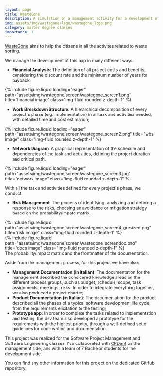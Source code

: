 ```yaml
---
layout: page
title: WasteGone
description: A simulation of a management activity for a development of a waste sorting mobile app.
img: assets/img/wastegone/logo/wastegone_logo.png
category: master degree classes
importance: 1
---
```


<a href="https://github.com/Tensa53/wastegone">WasteGone</a> aims to help the citizens in all the activites related to
waste sorting.

We manage the development of this app in many different ways:

- **Financial Analysis**: The definition of all project costs and benefits, considering the discount rate and the
minimum number of years for payback;
<div class="row">
    <div class="col-sm mt-3 mt-md-0">
        {% include figure.liquid loading="eager" path="assets/img/wastegone/screen/wastegone_screen1.png" 
      title="financial image" class="img-fluid rounded z-depth-1" %}
    </div>
</div>

- **Work Breakdown Structure**: A hierarchical decomposition of every project's phase (e.g. implementation) in all task
and activities needed, with detailed time and cost estimation;
<div class="row">
    <div class="col-sm mt-3 mt-md-0">
        {% include figure.liquid loading="eager" path="assets/img/wastegone/screen/wastegone_screen2.png" 
      title="wbs image" class="img-fluid rounded z-depth-1" %}
    </div>
</div>

- **Network Diagram**: A graphical representation of the schedule and dependencies of the task and activities, defining
the project duration and critical path.
<div class="row">
    <div class="col-sm mt-3 mt-md-0">
        {% include figure.liquid loading="eager" path="assets/img/wastegone/screen/wastegone_screen3.jpg" 
      title="network image" class="img-fluid rounded z-depth-1" %}
    </div>
</div>

With all the task and activities defined for every project's phase, we conduct:

- **Risk Management**: The process of identifying, analyzing and defining a response to the risks, choosing an avoidance
  or mitigation strategy based on the probability/impatc matrix.

<div class="row justify-content-sm-center">
    <div class="col-sm-8 mt-3 mt-md-0">
        {% include figure.liquid path="assets/img/wastegone/screen/wastegone_screen4_gresized.png" 
      title="risk image" class="img-fluid rounded z-depth-1" %}
    </div>
    <div class="col-sm-4 mt-3 mt-md-0">
        {% include figure.liquid path="assets/img/wastegone/screen/wastegone_screendoc.png" 
      title="docs image" class="img-fluid rounded z-depth-1" %}
    </div>
</div>
<div class="caption">
    The probability/impact matrix and the frontmatter of the documentation.
</div>

Aside from the management process, for this project we have also:

- **Management Documentation (in Italian)**: The documentation for the management described the considered knowledge
  areas on the different process groups, such as budget, schedule, scope, task assignments, meetings, risks.
  In order to integrate everything together, we also produced a project charter;
- **Product Documentation (in Italian)**: The documentation for the product described all the phases of a typical
  software development life cycle, from the requirements elicitation to the testing;
- **Prototype app**: In order to complete the tasks related to implementation and testing, the dev team also developed a
  prototype for the requirements with the highest priority, through a well-defined set of guidelines
  for code writing and documentation.

This project was realized for the Software Project Management and Software Engineering classes.
I've collaborated with <a href="https://github.com/CPDant">CPDant</a> on the management side, and with a team of
7 Bachelor students for the development side.

You can find any other information for this project on the dedicated GitHub repository.
